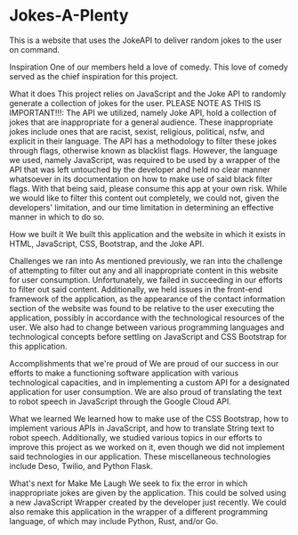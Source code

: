 # Jokes-A-Plenty
This is a website that uses the JokeAPI to deliver random jokes to the user on command.

Inspiration
One of our members held a love of comedy. This love of comedy served as the chief inspiration for this project.

What it does
This project relies on JavaScript and the Joke API to randomly generate a collection of jokes for the user. PLEASE NOTE AS THIS IS IMPORTANT!!!: The API we utilized, namely Joke API, hold a collection of jokes that are inappropriate for a general audience. These inappropriate jokes include ones that are racist, sexist, religious, political, nsfw, and explicit in their language. The API has a methodology to filter these jokes through flags, otherwise known as blacklist flags. However, the language we used, namely JavaScript, was required to be used by a wrapper of the API that was left untouched by the developer and held no clear manner whatsoever in its documentation on how to make use of said black filter flags. With that being said, please consume this app at your own risk. While we would like to filter this content out completely, we could not, given the developers' limitation, and our time limitation in determining an effective manner in which to do so.

How we built it
We built this application and the website in which it exists in HTML, JavaScript, CSS, Bootstrap, and the Joke API.

Challenges we ran into
As mentioned previously, we ran into the challenge of attempting to filter out any and all inappropriate content in this website for user consumption. Unfortunately, we failed in succeeding in our efforts to filter out said content. Additionally, we held issues in the front-end framework of the application, as the appearance of the contact information section of the website was found to be relative to the user executing the application, possibly in accordance with the technological resources of the user. We also had to change between various programming languages and technological concepts before settling on JavaScript and CSS Bootstrap for this application.

Accomplishments that we're proud of
We are proud of our success in our efforts to make a functioning software application with various technological capacities, and in implementing a custom API for a designated application for user consumption. We are also proud of translating the text to robot speech in JavaScript through the Google Cloud API.

What we learned
We learned how to make use of the CSS Bootstrap, how to implement various APIs in JavaScript, and how to translate String text to robot speech. Additionally, we studied various topics in our efforts to improve this project as we worked on it, even though we did not implement said technologies in our application. These miscellaneous technologies include Deso, Twilio, and Python Flask.

What's next for Make Me Laugh
We seek to fix the error in which inappropriate jokes are given by the application. This could be solved using a new JavaScript Wrapper created by the developer just recently. We could also remake this application in the wrapper of a different programming language, of which may include Python, Rust, and/or Go.
